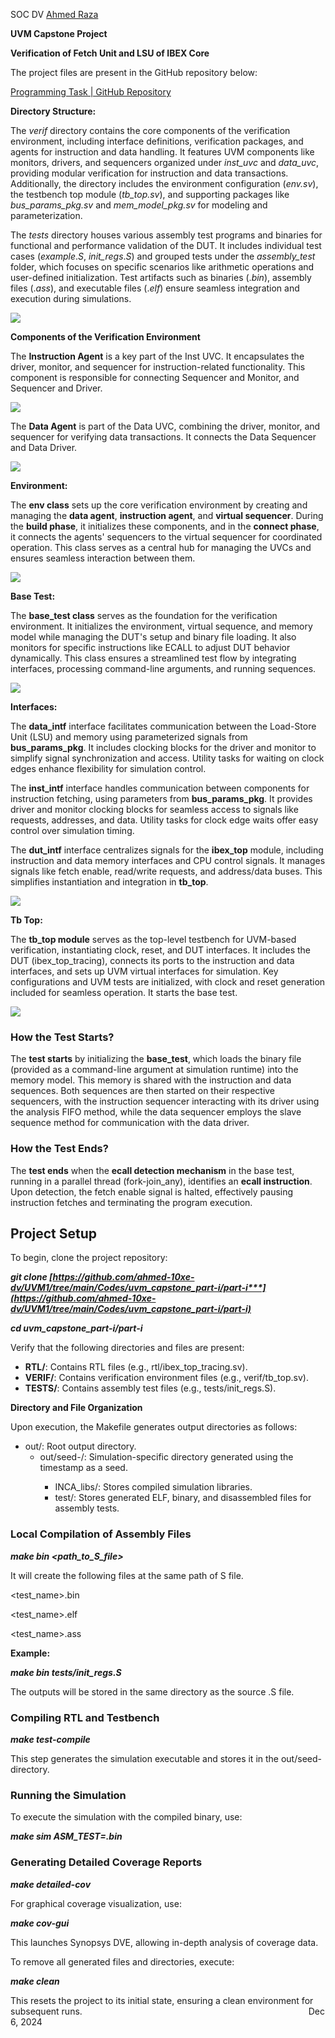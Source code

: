 ﻿SOC DV   	 									[Ahmed Raza](mailto:ahmed.raza@10xengineers.ai)

**UVM Capstone Project**

**Verification of Fetch Unit and LSU of IBEX Core** 

The project files are present in the GitHub repository below:



[Programming Task | GitHub Repository](https://github.com/ahmed-10xe-dv/UVM1/tree/main/Codes/uvm_capstone_part-i/part-i)

**Directory Structure:**

The *verif* directory contains the core components of the verification environment, including interface definitions, verification packages, and agents for instruction and data handling. It features UVM components like monitors, drivers, and sequencers organized under *inst\_uvc* and *data\_uvc*, providing modular verification for instruction and data transactions. Additionally, the directory includes the environment configuration (*env.sv*), the testbench top module (*tb\_top.sv*), and supporting packages like *bus\_params\_pkg.sv* and *mem\_model\_pkg.sv* for modeling and parameterization.

The *tests* directory houses various assembly test programs and binaries for functional and performance validation of the DUT. It includes individual test cases (*example*.*S*, *init\_regs*.*S*) and grouped tests under the *assembly\_test* folder, which focuses on specific scenarios like arithmetic operations and user-defined initialization. Test artifacts such as binaries (.*bin*), assembly files (.*ass*), and executable files (.*elf*) ensure seamless integration and execution during simulations.

![](pictures/Aspose.Words.115826cb-7a62-4788-97ac-22c8ee913da6.001.png)



**Components of the Verification Environment**

The **Instruction Agent** is a key part of the Inst UVC. It encapsulates the driver, monitor, and sequencer for instruction-related functionality. This component is responsible for connecting Sequencer and Monitor, and Sequencer and Driver. 

![](pictures/Aspose.Words.115826cb-7a62-4788-97ac-22c8ee913da6.002.png)

The **Data Agent** is part of the Data UVC, combining the driver, monitor, and sequencer for verifying data transactions. It connects the Data Sequencer and Data Driver.

![](pictures/Aspose.Words.115826cb-7a62-4788-97ac-22c8ee913da6.003.png)

**Environment:**

The **env class** sets up the core verification environment by creating and managing the **data agent**, **instruction agent**, and **virtual sequencer**. During the **build phase**, it initializes these components, and in the **connect phase**, it connects the agents' sequencers to the virtual sequencer for coordinated operation. This class serves as a central hub for managing the UVCs and ensures seamless interaction between them.

![](pictures/Aspose.Words.115826cb-7a62-4788-97ac-22c8ee913da6.004.png)

**Base Test:**

The **base\_test class** serves as the foundation for the verification environment. It initializes the environment, virtual sequence, and memory model while managing the DUT's setup and binary file loading. It also monitors for specific instructions like ECALL to adjust DUT behavior dynamically. This class ensures a streamlined test flow by integrating interfaces, processing command-line arguments, and running sequences.

![](pictures/Aspose.Words.115826cb-7a62-4788-97ac-22c8ee913da6.005.png)

**Interfaces:**

The **data\_intf** interface facilitates communication between the Load-Store Unit (LSU) and memory using parameterized signals from **bus\_params\_pkg**. It includes clocking blocks for the driver and monitor to simplify signal synchronization and access. Utility tasks for waiting on clock edges enhance flexibility for simulation control.

The **inst\_intf** interface handles communication between components for instruction fetching, using parameters from **bus\_params\_pkg**. It provides driver and monitor clocking blocks for seamless access to signals like requests, addresses, and data. Utility tasks for clock edge waits offer easy control over simulation timing.

The **dut\_intf** interface centralizes signals for the **ibex\_top** module, including instruction and data memory interfaces and CPU control signals. It manages signals like fetch enable, read/write requests, and address/data buses. This simplifies instantiation and integration in **tb\_top**.


![](pictures/Aspose.Words.115826cb-7a62-4788-97ac-22c8ee913da6.006.png)


**Tb Top:**

The **tb\_top module** serves as the top-level testbench for UVM-based verification, instantiating clock, reset, and DUT interfaces. It includes the DUT (ibex\_top\_tracing), connects its ports to the instruction and data interfaces, and sets up UVM virtual interfaces for simulation. Key configurations and UVM tests are initialized, with clock and reset generation included for seamless operation. It starts the base test.

![](pictures/Aspose.Words.115826cb-7a62-4788-97ac-22c8ee913da6.007.png)


### <a name="_cpi0obxgihcf"></a>**How the Test Starts?**
The **test starts** by initializing the **base\_test**, which loads the binary file (provided as a command-line argument at simulation runtime) into the memory model. This memory is shared with the instruction and data sequences. Both sequences are then started on their respective sequencers, with the instruction sequencer interacting with its driver using the analysis FIFO method, while the data sequencer employs the slave sequence method for communication with the data driver.
### <a name="_85ve3l63v10h"></a>**How the Test Ends?**
The **test ends** when the **ecall detection mechanism** in the base test, running in a parallel thread (fork-join\_any), identifies an **ecall instruction**. Upon detection, the fetch enable signal is halted, effectively pausing instruction fetches and terminating the program execution.




## <a name="_vwwd0n46u77g"></a>**Project Setup**
To begin, clone the project repository: 

***git clone [https://github.com/ahmed-10xe-dv/UVM1/tree/main/Codes/uvm_capstone_part-i/part-i***](https://github.com/ahmed-10xe-dv/UVM1/tree/main/Codes/uvm_capstone_part-i/part-i)***

***cd uvm\_capstone\_part-i/part-i***

Verify that the following directories and files are present:

- **RTL/**: Contains RTL files (e.g., rtl/ibex\_top\_tracing.sv).
- **VERIF/**: Contains verification environment files (e.g., verif/tb\_top.sv).
- **TESTS/**: Contains assembly test files (e.g., tests/init\_regs.S).

**Directory and File Organization**

Upon execution, the Makefile generates output directories as follows:

- out/: Root output directory.
  - out/seed-<SEED>/: Simulation-specific directory generated using the timestamp as a seed.
    - INCA\_libs/: Stores compiled simulation libraries.
    - test/: Stores generated ELF, binary, and disassembled files for assembly tests.
### <a name="_74atsfpjrnrq"></a> Local Compilation of Assembly Files
***make bin <path\_to\_S\_file>***  

It will create the following files at the same path of S file. 

<test\_name>.bin  

<test\_name>.elf  

<test\_name>.ass  

**Example:**

***make bin tests/init\_regs.S***  

The outputs will be stored in the same directory as the source .S file.
### <a name="_a4qgs3494gpv"></a>Compiling RTL and Testbench
***make test-compile***  

This step generates the simulation executable and stores it in the out/seed-<SEED> directory.
### <a name="_iu1fmpdw06nm"></a>Running the Simulation
To execute the simulation with the compiled binary, use:

***make sim ASM\_TEST=<path to binary >.bin***  
### <a name="_zapw0lvo79h1"></a>Generating Detailed Coverage Reports
***make detailed-cov***  

For graphical coverage visualization, use:

***make cov-gui***  

This launches Synopsys DVE, allowing in-depth analysis of coverage data.

To remove all generated files and directories, execute:

***make clean***  

This resets the project to its initial state, ensuring a clean environment for subsequent runs.
` 										           `Dec 6, 2024
